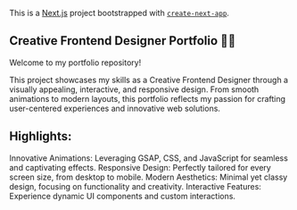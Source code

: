 This is a [Next.js](https://nextjs.org) project bootstrapped with [`create-next-app`](https://nextjs.org/docs/app/api-reference/cli/create-next-app).

## Creative Frontend Designer Portfolio 🎨✨

Welcome to my portfolio repository!

This project showcases my skills as a Creative Frontend Designer through a visually appealing, interactive, and responsive design. From smooth animations to modern layouts, this portfolio reflects my passion for crafting user-centered experiences and innovative web solutions.

## Highlights:

Innovative Animations: Leveraging GSAP, CSS, and JavaScript for seamless and captivating effects.
Responsive Design: Perfectly tailored for every screen size, from desktop to mobile.
Modern Aesthetics: Minimal yet classy design, focusing on functionality and creativity.
Interactive Features: Experience dynamic UI components and custom interactions.
